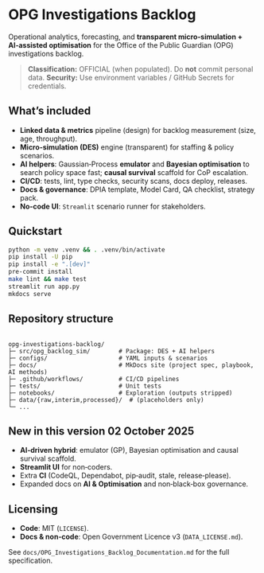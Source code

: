 # OPG Investigations Backlog
Operational analytics, forecasting, and **transparent micro‑simulation + AI‑assisted optimisation** for the Office of the Public Guardian (OPG) investigations backlog.

> **Classification:** OFFICIAL (when populated). Do **not** commit personal data.
> **Security:** Use environment variables / GitHub Secrets for credentials.

## What’s included
- **Linked data & metrics** pipeline (design) for backlog measurement (size, age, throughput).
- **Micro‑simulation (DES)** engine (transparent) for staffing & policy scenarios.
- **AI helpers**: Gaussian‑Process **emulator** and **Bayesian optimisation** to search policy space fast; **causal survival** scaffold for CoP escalation.
- **CI/CD**: tests, lint, type checks, security scans, docs deploy, releases.
- **Docs & governance**: DPIA template, Model Card, QA checklist, strategy pack.
- **No‑code UI**: `Streamlit` scenario runner for stakeholders.

## Quickstart
```bash
python -m venv .venv && . .venv/bin/activate
pip install -U pip
pip install -e ".[dev]"
pre-commit install
make lint && make test
streamlit run app.py
mkdocs serve
```

## Repository structure
```

opg-investigations-backlog/
├─ src/opg_backlog_sim/        # Package: DES + AI helpers
├─ configs/                    # YAML inputs & scenarios
├─ docs/                       # MkDocs site (project spec, playbook, AI methods)
├─ .github/workflows/          # CI/CD pipelines
├─ tests/                      # Unit tests
├─ notebooks/                  # Exploration (outputs stripped)
├─ data/{raw,interim,processed}/  # (placeholders only)
└─ ...

```

## New in this version 02 October 2025
- **AI‑driven hybrid**: emulator (GP), Bayesian optimisation and causal survival scaffold.
- **Streamlit UI** for non‑coders.
- Extra **CI** (CodeQL, Dependabot, pip‑audit, stale, release‑please).
- Expanded docs on **AI & Optimisation** and non‑black‑box governance.

## Licensing
- **Code**: MIT (`LICENSE`).
- **Docs & non‑code**: Open Government Licence v3 (`DATA_LICENSE.md`).

See `docs/OPG_Investigations_Backlog_Documentation.md` for the full specification.
